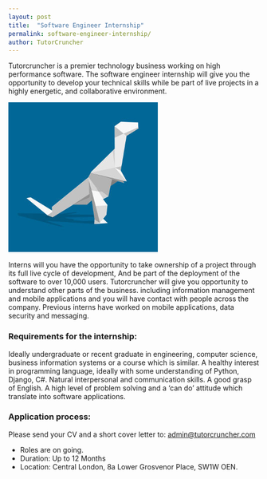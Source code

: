 ```yaml
---
layout: post
title:  "Software Engineer Internship"
permalink: software-engineer-internship/
author: TutorCruncher
---
```

Tutorcruncher is a premier technology business working on high performance
software. The software engineer internship will give you the opportunity to
develop your technical skills while be part of live projects in a highly
energetic, and collaborative environment.

<div class="img-holder">
   <img src="/img/tc_logo_small.jpg" alt-text=""/>
</div>

Interns will you have the opportunity to take ownership of a project through
its full live cycle of development, And be part of the deployment of the
software to over 10,000 users. Tutorcruncher will give you opportunity to
understand other parts of the business. including information management and
mobile applications and you will have contact with people across the company.
Previous interns have worked on mobile applications, data security and
messaging.

### Requirements for the internship:

Ideally undergraduate or recent graduate in engineering, computer science, business information systems or 
a course which is similar. A healthy interest in programming language, ideally with some understanding of 
Python, Django, C#. Natural interpersonal and communication skills. A good grasp of English. A high level of 
problem solving and a ‘can do’ attitude which translate into software applications. 

### Application process:

Please send your CV and a short cover letter to: [admin@tutorcruncher.com](mailto:admin@tutorcruncher.com)

* Roles are on going.
* Duration: Up to 12 Months
* Location: Central London, 8a Lower Grosvenor Place, SW1W OEN.


